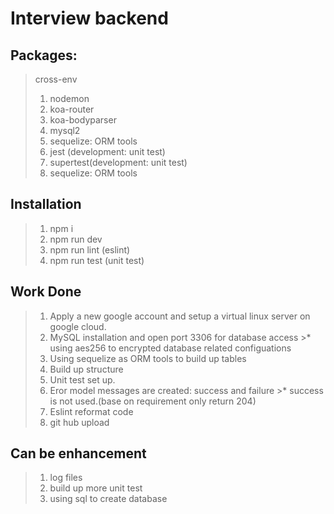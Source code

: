# Interview backend 

## Packages:
>cross-env
> 1. nodemon <br/>
>2. koa-router <br/>
>3. koa-bodyparser<br/>
>4. mysql2<br/>
>5. sequelize: ORM tools <br/>
>6. jest (development: unit test) <br/>
>7. supertest(development: unit test) <br/>
>8. sequelize: ORM tools <br/>

## Installation

>1. npm i
>2. npm run dev
>3. npm run lint (eslint)
>4. npm run test (unit test)

## Work Done
> 1. Apply a new google account and setup a virtual linux server on google cloud.
> 2. MySQL installation and open port 3306 for database access
    >* using aes256 to encrypted database related configuations
> 3. Using sequelize as ORM tools to build up tables
> 4. Build up structure
> 5. Unit test set up.
> 6. Eror model messages are created: success and failure
    >* success is not used.(base on requirement only return 204)
> 7. Eslint reformat code
> 8. git hub upload

## Can be enhancement
> 1. log files
> 2. build up more unit test
> 3. using sql to create database